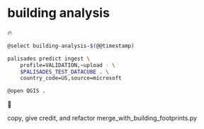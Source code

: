 # building analysis

🔥

```bash
@select building-analysis-$(@@timestamp)

palisades predict ingest \
	profile=VALIDATION,~upload - \
	$PALISADES_TEST_DATACUBE . \
	country_code=US,source=microsoft

@open QGIS .
```

🚧

copy, give credit, and refactor merge_with_building_footprints.py